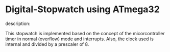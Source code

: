 # Digital-Stopwatch using ATmega32
description: 

This stopwatch is implemented based on the concept of the micorcontroller timer in normal (overflow) mode and interrupts.
Also, the clock used is internal and divided by a prescaler of 8.
